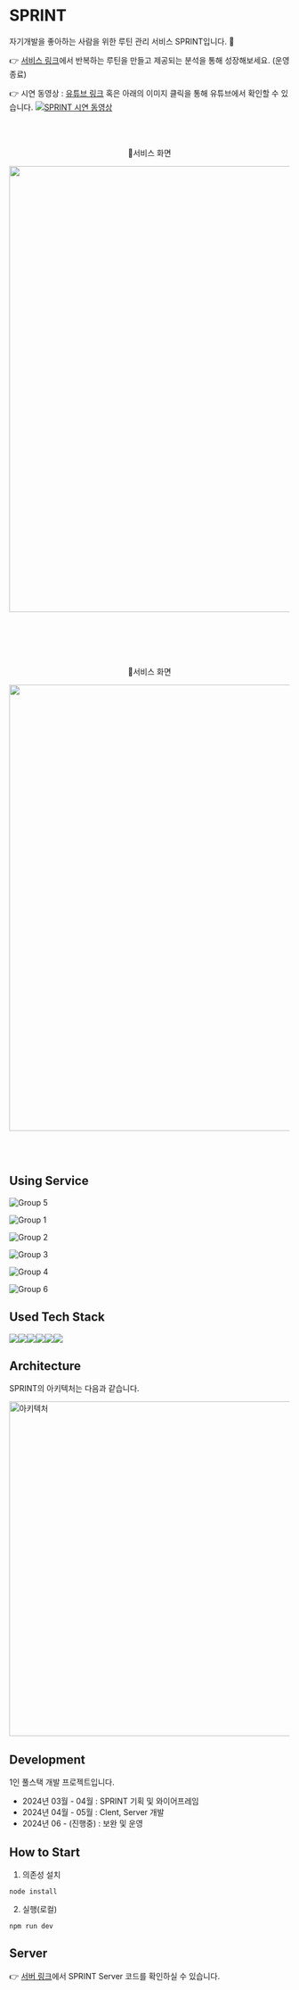 # SPRINT

자기개발을 좋아하는 사람을 위한 루틴 관리 서비스 SPRINT입니다. 🏃

👉 [서비스 링크](https://www.sprints.co.kr)에서 반복하는 루틴을 만들고 제공되는 분석을 통해 성장해보세요. (운영 종료)

👉 시연 동영상 : [유튜브 링크](https://www.youtube.com/watch?v=GMy85GF8WT8) 혹은 아래의 이미지 클릭을 통해 유튜브에서 확인할 수 있습니다.
[![SPRINT 시연 동영상](http://img.youtube.com/vi/GMy85GF8WT8/0.jpg)](https://youtu.be/GMy85GF8WT8) 


<br /><br />

<div align="center">
  🏃서비스 화면 
  <p align="center">
    <img src="https://github.com/NohWookJin/sprint-client/assets/101846817/710b6c93-1920-4ee8-b628-d248f48914ff" width="800" />
  </p>
</div>

<br /><br /><br /><br />

<div align="center">
  🏃서비스 화면 
  <p align="center">
    <img src="https://github.com/NohWookJin/sprint-client/assets/101846817/45ae57b3-58ec-4ac7-83ca-420e388829d8" width="800" />
  </p>
</div>

<br /><br />

## Using Service

![Group 5](https://github.com/NohWookJin/sprint-client/assets/101846817/02f20890-0035-44e9-b73c-c86f6f819c95)

![Group 1](https://github.com/NohWookJin/sprint-client/assets/101846817/a1ecd1a9-5f2a-4995-861c-9348825db3e4)

![Group 2](https://github.com/NohWookJin/sprint-client/assets/101846817/0f26440b-522d-4721-8bcb-eceb842b9cc8)

![Group 3](https://github.com/NohWookJin/sprint-client/assets/101846817/b386118e-3041-4984-b4e2-62bad12f554e)

![Group 4](https://github.com/NohWookJin/sprint-client/assets/101846817/ee74fe0e-689c-4111-af11-6949a2746847)

![Group 6](https://github.com/NohWookJin/sprint-client/assets/101846817/97503a96-0c46-4de4-bfbb-26741f2f2fc3)

## Used Tech Stack

<div style="display:flex;">
  <img src="https://img.shields.io/badge/React-61DAFB?style=flat&logo=React&logoColor=white">
  <img src="https://img.shields.io/badge/TypeScript-3178C6?style=flat&logo=TypeScript&logoColor=white">
  <img src="https://img.shields.io/badge/Recoil-3578E5?style=flat&logo=Recoil&logoColor=white">
  <img src="https://img.shields.io/badge/Tailwind%20CSS-06B6D4?style=flat&logo=Tailwind%20CSS&logoColor=white">
  <img src="https://img.shields.io/badge/Vite-646CFF?style=flat&logo=Vite&logoColor=white">
  <img src="https://img.shields.io/badge/Vercel-000000?style=flat&logo=Vercel&logoColor=white">
</div>

## Architecture

SPRINT의 아키텍처는 다음과 같습니다.

<img width="600" alt="아키텍처" src="https://github.com/NohWookJin/sprint-server/assets/101846817/a3bd618e-ce7f-4da6-aa2e-51eeb73be946">

## Development

1인 풀스택 개발 프로젝트입니다.

- 2024년 03월 - 04월 : SPRINT 기획 및 와이어프레임
- 2024년 04월 - 05월 : Clent, Server 개발
- 2024년 06 - (진행중) : 보완 및 운영

## How to Start
1. 의존성 설치
```
node install
```

2. 실행(로컬)
```
npm run dev  
```

## Server

👉 [서버 링크](https://github.com/NohWookJin/sprint-server)에서 SPRINT Server 코드를 확인하실 수 있습니다.
